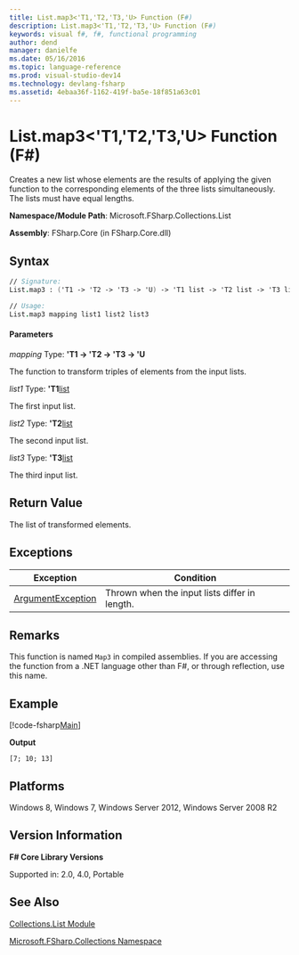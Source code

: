 ```yaml
---
title: List.map3<'T1,'T2,'T3,'U> Function (F#)
description: List.map3<'T1,'T2,'T3,'U> Function (F#)
keywords: visual f#, f#, functional programming
author: dend
manager: danielfe
ms.date: 05/16/2016
ms.topic: language-reference
ms.prod: visual-studio-dev14
ms.technology: devlang-fsharp
ms.assetid: 4ebaa36f-1162-419f-ba5e-18f851a63c01 
---
```


# List.map3<'T1,'T2,'T3,'U> Function (F#)

Creates a new list whose elements are the results of applying the given function to the corresponding elements of the three lists simultaneously. The lists must have equal lengths.

**Namespace/Module Path**: Microsoft.FSharp.Collections.List

**Assembly**: FSharp.Core (in FSharp.Core.dll)


## Syntax

```fsharp
// Signature:
List.map3 : ('T1 -> 'T2 -> 'T3 -> 'U) -> 'T1 list -> 'T2 list -> 'T3 list -> 'U list

// Usage:
List.map3 mapping list1 list2 list3
```

#### Parameters
*mapping*
Type: **'T1 -&gt; 'T2 -&gt; 'T3 -&gt; 'U**


The function to transform triples of elements from the input lists.


*list1*
Type: **'T1**[list](https://msdn.microsoft.com/library/c627b668-477b-4409-91ed-06d7f1b3e4a7)


The first input list.


*list2*
Type: **'T2**[list](https://msdn.microsoft.com/library/c627b668-477b-4409-91ed-06d7f1b3e4a7)


The second input list.


*list3*
Type: **'T3**[list](https://msdn.microsoft.com/library/c627b668-477b-4409-91ed-06d7f1b3e4a7)


The third input list.

## Return Value

The list of transformed elements.

## Exceptions

|Exception|Condition|
|----|----|
|[ArgumentException](https://msdn.microsoft.com/library/system.argumentexception.aspx)|Thrown when the input lists differ in length.|

## Remarks

This function is named `Map3` in compiled assemblies. If you are accessing the function from a .NET language other than F#, or through reflection, use this name.

## Example

[!code-fsharp[Main](~/samples/snippets/fsharp/lists/snippet35.fs)]

**Output**

```
[7; 10; 13]
```

## Platforms
Windows 8, Windows 7, Windows Server 2012, Windows Server 2008 R2


## Version Information
**F# Core Library Versions**

Supported in: 2.0, 4.0, Portable

## See Also
[Collections.List Module](Collections.List-Module-%5BFSharp%5D.md)

[Microsoft.FSharp.Collections Namespace](Microsoft.FSharp.Collections-Namespace.md)